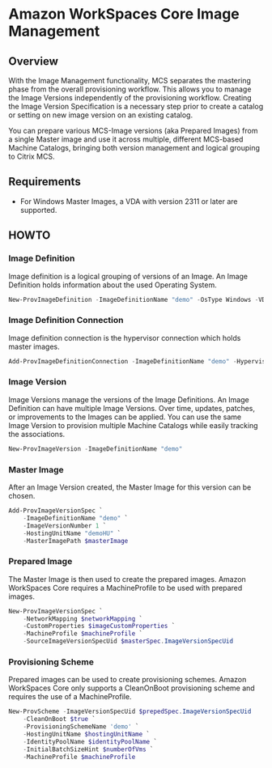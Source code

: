 ﻿# Amazon WorkSpaces Core Image Management

## Overview
With the Image Management functionality, MCS separates the mastering phase from the overall provisioning workflow.
This allows you to manage the Image Versions independently of the provisioning workflow.
Creating the Image Version Specification is a necessary step prior to create a catalog or setting on new image version on an existing catalog.

You can prepare various MCS-Image versions (aka Prepared Images) from a single Master image and use it across multiple, different MCS-based Machine Catalogs, bringing both version management and logical grouping to Citrix MCS.

## Requirements
- For Windows Master Images, a VDA with version 2311 or later are supported. 

## HOWTO

### Image Definition
Image definition is a logical grouping of versions of an Image. An Image Definition holds information about the used Operating System.

```powershell
New-ProvImageDefinition -ImageDefinitionName "demo" -OsType Windows -VDASessionSupport MultiSession
```

### Image Definition Connection
Image definition connection is the hypervisor connection which holds master images.

```powershell
Add-ProvImageDefinitionConnection -ImageDefinitionName "demo" -HypervisorConnectionName "demo"
```

### Image Version
Image Versions manage the versions of the Image Definitions. An Image Definition can have multiple Image Versions. 
Over time, updates, patches, or improvements to the Images can be applied.
You can use the same Image Version to provision multiple Machine Catalogs while easily tracking the associations.

```powershell
New-ProvImageVersion -ImageDefinitionName "demo"
```

### Master Image
After an Image Version created, the Master Image for this version can be chosen.

```powershell
Add-ProvImageVersionSpec `
    -ImageDefinitionName "demo" `
    -ImageVersionNumber 1 `
    -HostingUnitName "demoHU" `
    -MasterImagePath $masterImage
```

### Prepared Image
The Master Image is then used to create the prepared images. Amazon WorkSpaces Core requires a MachineProfile to be used with prepared images.

```powershell
New-ProvImageVersionSpec `
    -NetworkMapping $networkMapping `
    -CustomProperties $imageCustomProperties `
    -MachineProfile $machineProfile `
    -SourceImageVersionSpecUid $masterSpec.ImageVersionSpecUid 
```

### Provisioning Scheme
Prepared images can be used to create provisioning schemes. Amazon WorkSpaces Core only supports a CleanOnBoot provisioning scheme and requires the use of a MachineProfile.

```powershell
New-ProvScheme -ImageVersionSpecUid $prepedSpec.ImageVersionSpecUid
    -CleanOnBoot $true `
    -ProvisioningSchemeName 'demo' `
    -HostingUnitName $hostingUnitName `
    -IdentityPoolName $identityPoolName `
    -InitialBatchSizeHint $numberOfVms `
    -MachineProfile $machineProfile
```
